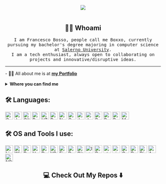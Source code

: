 <!--
**boxxello/boxxello** is a ✨ _special_ ✨ repository because its `readme.md` (this file) appears on your GitHub profile. --->  
<div align="center">
  <img src ="./raw/assets/banner.gif" />
  
</div>

 <br/>

<h2 align="center"> 👨‍💻 Whoami</h2>
<p align="center">
<samp>
I am Francesco Bosso, people call me Boxxo, currently pursuing my bachelor's degree majoring in computer science at
<a href="https://www.unisa.it/" target="_blank"> Salerno University</a>.
<br>
I am a tech enthusiast, always open to collaborating on projects and innovative/disruptive ideas. 
</samp>


<hr>

</p>
- 🙋‍♂️ All about me is at <b><a href="https://boxxo.it/" target="_blank">my Portfolio</a></b>
<br><br>
<details>

  <summary><b>Where you can find me</b></summary>


[![LinkedIn](https://img.shields.io/badge/-LinkedIn-0077B5?style=for-the-badge&logo=LinkedIn&logoColor=white)](https://www.linkedin.com/in/francesco-bosso-unisa/)
[![Twitter](https://img.shields.io/badge/-Twitter-1DA1F2?style=for-the-badge&logo=Twitter&logoColor=white)](https://twitter.com/francesco_bosso)
</details>
  
## 🛠️ Languages:

<p>
<img alt="C" src="https://img.shields.io/badge/C-14354C?style=for-the-badge&logo=c&logoColor=white" height="25px"/>
<img alt="Java" src="https://img.shields.io/badge/-java-000000?style=for-the-badge&logo=java" height="25px"/>
<img alt="C#" src="https://img.shields.io/badge/-csharp-C033FE?style=for-the-badge&logo=csharp" height="25px"/>

<img alt="Python" src="https://img.shields.io/badge/Python-14354C?style=for-the-badge&logo=python&logoColor=white" height="25px"/>
<img alt="HTML5" src="https://img.shields.io/badge/HTML5-E34F26?style=for-the-badge&logo=html5&logoColor=white" height="25px"/>
<img alt="React" src="https://img.shields.io/badge/React-20232A?style=for-the-badge&logo=react&logoColor=61DAFB" height="25px"/>
<img alt="Nodejs" src="https://img.shields.io/badge/-Nodejs-43853d?style=flat-square&logo=Node.js&logoColor=white"  height="25px"/>
<img alt="Css3" src="https://img.shields.io/badge/CSS3-1572B6?style=for-the-badge&logo=css3&logoColor=white" height="25px"/>
<img alt="Javascript" src="https://img.shields.io/badge/JavaScript-323330?style=for-the-badge&logo=javascript&logoColor=F7DF1E"  height="25px"/>
<img alt="Jquery" src="https://img.shields.io/badge/jquery-%230769AD.svg?style=for-the-badge&logo=jquery&logoColor=white" height="25px"/>

<img alt="Bootstrap" src="https://img.shields.io/badge/Bootstrap-563D7C?style=for-the-badge&logo=bootstrap&logoColor=white" height="25px"/>
<img alt="Bash" src="https://img.shields.io/badge/bash-4EAA25?labelColor=4EAA25&logo=GNU-Bash&style=for-the-badge&logoColor=white" height="25px"/>
  
<img alt="Bootstrap" src="https://img.shields.io/badge/Kotlin-black?style=flat-square&logo=kotlin" height="25px"/>
<img alt="MySQL" src="https://img.shields.io/badge/-MySQL-black?style=flat-square&logo=mysql" height="25px"/>


## 🛠️ OS and Tools I use:

<p>
<img alt="Linux" src="https://img.shields.io/badge/-Linux-FCC624?logo=Linux&style=for-the-badge&logoColor=black" height="25px"/>
<img alt="Windows" src="https://img.shields.io/badge/-Windows-F25022?logo=Windows&style=for-the-badge&logoColor=00A4EF" height="25px"/>
<img alt="Proxmox" src="https://img.shields.io/badge/-Proxmox-FFFFFF?logo=Proxmox&style=for-the-badge&logoColor=00A4EF" height="25px"/>
<img alt="Heroku" src="https://img.shields.io/badge/-Heroku-430098?style=for-the-badge&logo=heroku&logoColor=white" height="25px"/>
<img alt="Docker" src="https://img.shields.io/badge/-Docker-black?style=for-the-badge&logo=docker" height="25px"/>
<img alt="VS Code" src="https://img.shields.io/badge/-VS%20Code-007ACC?style=for-the-badge&logo=visual-studio-code" height="25px"/>
<img alt="Firebase" src="https://img.shields.io/badge/Firebase-black?style=for-the-badge&logo=firebase" height="25px"/>
<img alt="Docker" src="https://img.shields.io/badge/-VS%20Code-007ACC?style=for-the-badge&logo=visual-studio-code" height="25px"/>
<img alt="Git" src="https://img.shields.io/badge/-Git-F05032?logo=Git?style=for-the-badge&logoColor=white" height="25px"/>
<img alt="IntellJ" src="https://img.shields.io/badge/-IntelliJ%20IDEA-black?style=for-the-badge&logo=jetbrains" height="25px"/>
<img alt="Pycharm" src="https://img.shields.io/badge/-PYCHARM-33e4ff?style=for-the-badge&logo=PYCHARM&logoColor=9dfc03" height="25px"/>
<img alt="atom" src="https://img.shields.io/badge/-atom-66595C?logo=Atom&style=for-the-badge&logoColor=white" height="25px"/>
<img alt="vim" src="https://img.shields.io/badge/-vim-019733?logo=Vim&style=for-the-badge&logoColor=white" height="25px"/>
<img alt="Google Cloud" src="https://img.shields.io/badge/Google%20Cloud-black?style=for-the-badge&logo=google-cloud" height="25px"/>
<img alt="Raspberry Pi" src="https://img.shields.io/badge/-Raspberry%20Pi-C51A4A?style=for-the-badge&logo=Raspberry-Pi" height="25px"/>
<img alt="DigitalOcean" src="https://img.shields.io/badge/-Digital%20Ocean-darkblue?style=for-the-badge&logo=digitalocean" height="25px"/>
<img alt="Amazon" src="https://img.shields.io/badge/Amazon%20AWS-232F3E?style=for-the-badge&logo=amazon-aws" height="25px"/>
<img alt="NPM" src="https://img.shields.io/badge/NPM-%23000000.svg?style=for-the-badge&logo=npm&logoColor=white" height="25px"/>



</p>
<h2  align="center">💻 Check Out My Repos ⬇️ </h2>
